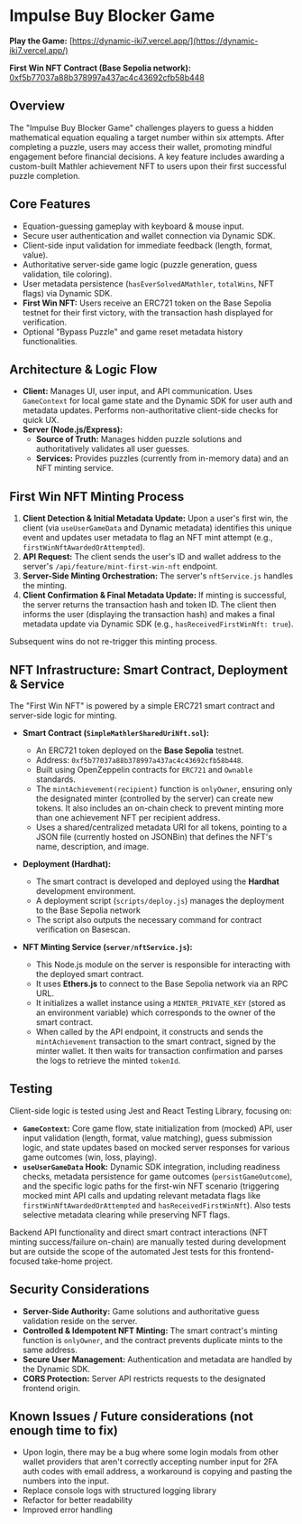 # Impulse Buy Blocker Game

**Play the Game:** [https://dynamic-iki7.vercel.app/](https://dynamic-iki7.vercel.app/)

**First Win NFT Contract (Base Sepolia network):** [0xf5b77037a88b378997a437ac4c43692cfb58b448](https://sepolia.basescan.org/token/0xf5b77037a88b378997a437ac4c43692cfb58b448)

## Overview

The "Impulse Buy Blocker Game" challenges players to guess a hidden mathematical equation equaling a target number within six attempts. After completing a puzzle, users may access their wallet, promoting mindful engagement before financial decisions. A key feature includes awarding a custom-built Mathler achievement NFT to users upon their first successful puzzle completion.

## Core Features

- Equation-guessing gameplay with keyboard & mouse input.
- Secure user authentication and wallet connection via Dynamic SDK.
- Client-side input validation for immediate feedback (length, format, value).
- Authoritative server-side game logic (puzzle generation, guess validation, tile coloring).
- User metadata persistence (`hasEverSolvedAMathler`, `totalWins`, NFT flags) via Dynamic SDK.
- **First Win NFT:** Users receive an ERC721 token on the Base Sepolia testnet for their first victory, with the transaction hash displayed for verification.
- Optional "Bypass Puzzle" and game reset metadata history functionalities.

## Architecture & Logic Flow

- **Client:** Manages UI, user input, and API communication. Uses `GameContext` for local game state and the Dynamic SDK for user auth and metadata updates. Performs non-authoritative client-side checks for quick UX.
- **Server (Node.js/Express):**
  - **Source of Truth:** Manages hidden puzzle solutions and authoritatively validates all user guesses.
  - **Services:** Provides puzzles (currently from in-memory data) and an NFT minting service.

## First Win NFT Minting Process

1.  **Client Detection & Initial Metadata Update:** Upon a user's first win, the client (via `useUserGameData` and Dynamic metadata) identifies this unique event and updates user metadata to flag an NFT mint attempt (e.g., `firstWinNftAwardedOrAttempted`).
2.  **API Request:** The client sends the user's ID and wallet address to the server's `/api/feature/mint-first-win-nft` endpoint.
3.  **Server-Side Minting Orchestration:** The server's `nftService.js` handles the minting.
4.  **Client Confirmation & Final Metadata Update:** If minting is successful, the server returns the transaction hash and token ID. The client then informs the user (displaying the transaction hash) and makes a final metadata update via Dynamic SDK (e.g., `hasReceivedFirstWinNft: true`).

Subsequent wins do not re-trigger this minting process.

## NFT Infrastructure: Smart Contract, Deployment & Service

The "First Win NFT" is powered by a simple ERC721 smart contract and server-side logic for minting.

- **Smart Contract (`SimpleMathlerSharedUriNft.sol`):**

  - An ERC721 token deployed on the **Base Sepolia** testnet.
  - Address: `0xf5b77037a88b378997a437ac4c43692cfb58b448`.
  - Built using OpenZeppelin contracts for `ERC721` and `Ownable` standards.
  - The `mintAchievement(recipient)` function is `onlyOwner`, ensuring only the designated minter (controlled by the server) can create new tokens. It also includes an on-chain check to prevent minting more than one achievement NFT per recipient address.
  - Uses a shared/centralized metadata URI for all tokens, pointing to a JSON file (currently hosted on JSONBin) that defines the NFT's name, description, and image.

- **Deployment (Hardhat):**

  - The smart contract is developed and deployed using the **Hardhat** development environment.
  - A deployment script (`scripts/deploy.js`) manages the deployment to the Base Sepolia network
  - The script also outputs the necessary command for contract verification on Basescan.

- **NFT Minting Service (`server/nftService.js`):**
  - This Node.js module on the server is responsible for interacting with the deployed smart contract.
  - It uses **Ethers.js** to connect to the Base Sepolia network via an RPC URL.
  - It initializes a wallet instance using a `MINTER_PRIVATE_KEY` (stored as an environment variable) which corresponds to the owner of the smart contract.
  - When called by the API endpoint, it constructs and sends the `mintAchievement` transaction to the smart contract, signed by the minter wallet. It then waits for transaction confirmation and parses the logs to retrieve the minted `tokenId`.

## Testing

Client-side logic is tested using Jest and React Testing Library, focusing on:

- **`GameContext`:** Core game flow, state initialization from (mocked) API, user input validation (length, format, value matching), guess submission logic, and state updates based on mocked server responses for various game outcomes (win, loss, playing).
- **`useUserGameData` Hook:** Dynamic SDK integration, including readiness checks, metadata persistence for game outcomes (`persistGameOutcome`), and the specific logic paths for the first-win NFT scenario (triggering mocked mint API calls and updating relevant metadata flags like `firstWinNftAwardedOrAttempted` and `hasReceivedFirstWinNft`). Also tests selective metadata clearing while preserving NFT flags.

Backend API functionality and direct smart contract interactions (NFT minting success/failure on-chain) are manually tested during development but are outside the scope of the automated Jest tests for this frontend-focused take-home project.

## Security Considerations

- **Server-Side Authority:** Game solutions and authoritative guess validation reside on the server.
- **Controlled & Idempotent NFT Minting:** The smart contract's minting function is `onlyOwner`, and the contract prevents duplicate mints to the same address.
- **Secure User Management:** Authentication and metadata are handled by the Dynamic SDK.
- **CORS Protection:** Server API restricts requests to the designated frontend origin.

## Known Issues / Future considerations (not enough time to fix)

- Upon login, there may be a bug where some login modals from other wallet providers that aren't correctly accepting number input for 2FA auth codes with email address, a workaround is copying and pasting the numbers into the input.
- Replace console logs with structured logging library
- Refactor for better readability
- Improved error handling
